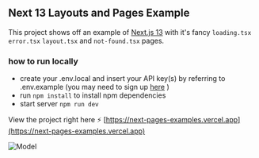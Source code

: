 ## Next 13 Layouts and Pages Example

This project shows off an example of [Next.js 13](https://nextjs.org/) with it's fancy `loading.tsx` `error.tsx` `layout.tsx` and `not-found.tsx` pages.

### how to run locally
- create your .env.local and insert your API key(s) by referring to .env.example (you may need to sign up [here](https://www.themoviedb.org/settings/api) )
- run `npm install` to install npm dependencies
- start server `npm run dev`

View the project right here ⚡ [https://next-pages-examples.vercel.app](https://next-pages-examples.vercel.app)

![Model](https://github.com/developedbyed/next-pages-examples/blob/main/public/next-example.png?raw=true)
